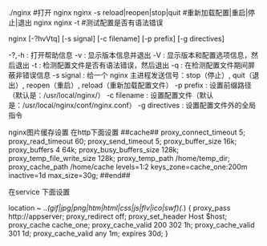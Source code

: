 ./nginx  #打开 nginx
nginx -s reload|reopen|stop|quit  #重新加载配置|重启|停止|退出 nginx
nginx -t   #测试配置是否有语法错误

nginx [-?hvVtq] [-s signal] [-c filename] [-p prefix] [-g directives]

-?,-h           : 打开帮助信息
-v              : 显示版本信息并退出
-V              : 显示版本和配置选项信息，然后退出
-t              : 检测配置文件是否有语法错误，然后退出
-q              : 在检测配置文件期间屏蔽非错误信息
-s signal       : 给一个 nginx 主进程发送信号：stop（停止）, quit（退出）, reopen（重启）, reload（重新加载配置文件）
-p prefix       : 设置前缀路径（默认是：/usr/local/nginx/）
-c filename     : 设置配置文件（默认是：/usr/local/nginx/conf/nginx.conf）
-g directives   : 设置配置文件外的全局指令



nginx图片缓存设置
在http下面设置
 ##cache##
  proxy_connect_timeout 5;
  proxy_read_timeout 60;
  proxy_send_timeout 5;
  proxy_buffer_size 16k;
  proxy_buffers 4 64k;
  proxy_busy_buffers_size 128k;
  proxy_temp_file_write_size 128k;
  proxy_temp_path /home/temp_dir;
  proxy_cache_path /home/cache levels=1:2 keys_zone=cache_one:200m inactive=1d max_size=30g;
  ##end##
  
  在service 下面设置
  
  location ~ .*\.(gif|jpg|png|htm|html|css|js|flv|ico|swf)(.*) {
                proxy_pass http://appserver;
                proxy_redirect off;
                proxy_set_header Host $host;
                proxy_cache cache_one;
                proxy_cache_valid 200 302 1h;
                proxy_cache_valid 301 1d;
                proxy_cache_valid any 1m;
                expires 30d;
          }